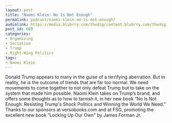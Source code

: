 ```yaml
---
layout: post
title: "Naomi Klein: No Is Not Enough"
permalink: podcast/naomi-klein-no-is-not-enough/
audiolink: https://media.blubrry.com/thedig/content.blubrry.com/thedig/The_Dig_-_EP_32_-_Klein.mp3
post_id: 669
categories: 
- Organizing
- Socialism
- Trump
- Right-Wing Politics
tags: 
- Naomi Klein
---
```


Donald Trump appears to many in the guise of a terrifying aberration. But in reality, he is the outcome of trends that are far too normal. We need movements to come together to not only defeat Trump but to take on the system that made him possible. Naomi Klein takes on Trump’s brand, and offers some thoughts as to how to tarnish it, in her new book “No Is Not Enough: Resisting Trump's Shock Politics and Winning the World We Need.” Thanks to our sponsors at versobooks.com and at FSG, promoting the excellent new book "Locking Up Our Own" by James Forman Jr.
